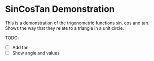 # SinCosTan Demonstration

This is a demonstration of the trigonometric functions sin, cos and tan.<br>
Shows the way that they relate to a triangle in a unit circle.<br>

TODO:
- [ ] Add tan
- [ ] Show angle and values